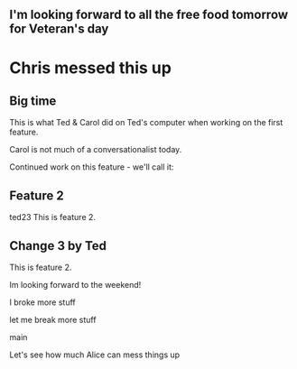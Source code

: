 
## I'm looking forward to all the free food tomorrow for Veteran's day

# Chris messed this up

## Big time

This is what Ted & Carol did on Ted's computer when working on the first feature.

Carol is not much of a conversationalist today.

Continued work on this feature - we'll call it:

## Feature 2

ted23
This is feature 2. 


## Change 3 by Ted 

This is feature 2.

Im looking forward to the weekend!

I broke more stuff


let me break more stuff 

main

Let's see how much Alice can mess things up


